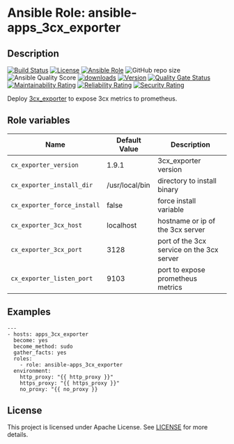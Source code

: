 # Ansible Role: ansible-apps_3cx_exporter

## Description

[![Build Status](https://travis-ci.com/lotusnoir/ansible-apps_3cx_exporter.svg?branch=master?style=flat)](https://travis-ci.com/lotusnoir/ansible-apps_3cx_exporter)
[![License](https://img.shields.io/badge/license-Apache--2.0-brightgreen?style=flat)](https://opensource.org/licenses/Apache-2.0)
[![Ansible Role](https://img.shields.io/badge/galaxy-apps_3cx_exporter-purple?style=flat)](https://galaxy.ansible.com/lotusnoir/apps_3cx_exporter)
![GitHub repo size](https://img.shields.io/github/repo-size/lotusnoir/ansible-apps_3cx_exporter?color=orange&style=flat)
![Ansible Quality Score](https://img.shields.io/ansible/quality/52300)
[![downloads](https://img.shields.io/ansible/role/d/52300)](https://galaxy.ansible.com/lotusnoir/apps_3cx_exporter)
[![Version](https://img.shields.io/github/release/lotusnoir/ansible-apps_3cx_exporter.svg)](https://github.com/lotusnoir/ansible-apps_3cx_exporter/releases/)
[![Quality Gate Status](https://sonarcloud.io/api/project_badges/measure?project=lotusnoir_ansible-apps_3cx_exporter&metric=alert_status)](https://sonarcloud.io/dashboard?id=lotusnoir_ansible-apps_3cx_exporter)
[![Maintainability Rating](https://sonarcloud.io/api/project_badges/measure?project=lotusnoir_ansible-apps_3cx_exporter&metric=sqale_rating)](https://sonarcloud.io/dashboard?id=lotusnoir_ansible-apps_3cx_exporter)
[![Reliability Rating](https://sonarcloud.io/api/project_badges/measure?project=lotusnoir_ansible-apps_3cx_exporter&metric=reliability_rating)](https://sonarcloud.io/dashboard?id=lotusnoir_ansible-apps_3cx_exporter)
[![Security Rating](https://sonarcloud.io/api/project_badges/measure?project=lotusnoir_ansible-apps_3cx_exporter&metric=security_rating)](https://sonarcloud.io/dashboard?id=lotusnoir_ansible-apps_3cx_exporter)

Deploy [3cx_exporter](https://github.com/boynux/3cx-exporter) to expose 3cx metrics to prometheus.

## Role variables

| Name           | Default Value | Description                        |
| -------------- | ------------- | -----------------------------------|
| `cx_exporter_version` | 1.9.1 | 3cx_exporter version |
| `cx_exporter_install_dir` | /usr/local/bin | directory to install binary |
| `cx_exporter_force_install` | false | force install variable |
| `cx_exporter_3cx_host` | localhost | hostname or ip of the 3cx server |
| `cx_exporter_3cx_port` | 3128 | port of the 3cx service on the 3cx server |
| `cx_exporter_listen_port` | 9103 | port to expose prometheus metrics |

## Examples

	---
	- hosts: apps_3cx_exporter
	  become: yes
	  become_method: sudo
	  gather_facts: yes
	  roles:
	    - role: ansible-apps_3cx_exporter
	  environment: 
	    http_proxy: "{{ http_proxy }}"
	    https_proxy: "{{ https_proxy }}"
	    no_proxy: "{{ no_proxy }}

## License

This project is licensed under Apache License. See [LICENSE](/LICENSE) for more details.
